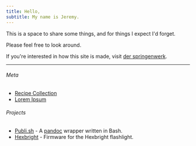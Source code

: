 ```yaml
---
title: Hello,
subtitle: My name is Jeremy.
---
```


This is a space to share some things, and for things I expect I'd forget.

Please feel free to look around.

If you're interested in how this site is made, visit [der springenwerk](/meta/der-springenwerk.html).

---

###### Meta
- [Recipe Collection](/meta/recipes.html)
- [Lorem Ipsum](/meta/lorem-ipsum.html)

###### Projects
- [Publi.sh](https://www.github.com/subcurmudgeon/publi.sh) - A [pandoc](https://pandoc.org) wrapper written in Bash.
- [Hexbright](https://www.github.com/subcurmudgeon/hexbright-firmware) - Firmware for the Hexbright flashlight.